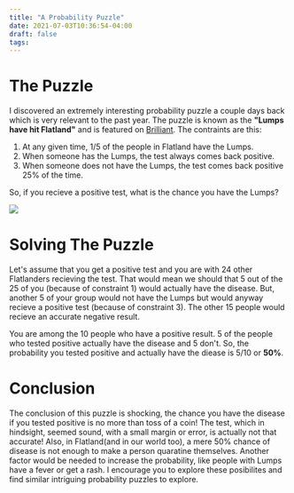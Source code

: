 ```yaml
---
title: "A Probability Puzzle"
date: 2021-07-03T10:36:54-04:00
draft: false
tags:
---
```

# The Puzzle

I discovered an extremely interesting probability puzzle a couple days back which is very relevant to the past year. The puzzle is known as the **"Lumps have hit Flatland"** and is featured on [Brilliant](https://brilliant.org). The contraints are this:
1. At any given time, 1/5 of the people in Flatland have the Lumps.
2. When someone has the Lumps, the test always comes back positive.
3. When someone does not have the Lumps, the test comes back positive 25% of the time.

So, if you recieve a positive test, what is the chance you have the Lumps?

![](https://ds055uzetaobb.cloudfront.net/chapter/Frame_8534_6-mFkCPr.png?width=1440)

# Solving The Puzzle

Let's assume that you get a positive test and you are with 24 other Flatlanders recieving the test. That would mean we should that 5 out of the 25 of you (because of constraint 1) would actually have the disease. But, another 5 of your group would not have the Lumps but would anyway recieve a positive test (because of constraint 3). The other 15 people would recieve an accurate negative result.

You are among the 10 people who have a positive result. 5 of the people who tested positive actually have the disease and 5 don't. So, the probability you tested positive and actually have the diease is 5/10 or **50%**.

# Conclusion

The conclusion of this puzzle is shocking, the chance you have the disease if you tested positive is no more than toss of a coin! The test, which in hindsight, seemed sound, with a small margin or error, is actually not that accurate! Also, in Flatland(and in our world too), a mere 50% chance of disease is not enough to make a person quaratine themselves. Another factor would be needed to increase the probability, like people with Lumps have a fever or get a rash. I encourage you to explore these posibilites and find similar intriguing probability puzzles to explore.